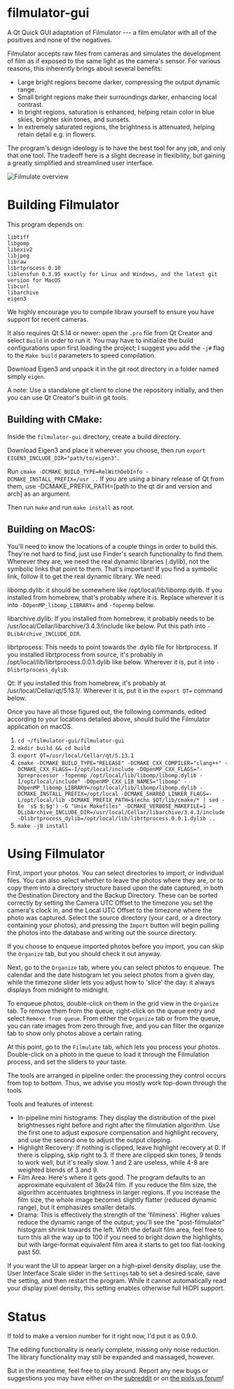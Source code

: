 filmulator-gui
==============

A Qt Quick GUI adaptation of Filmulator --- a film emulator with all of the positives and none of the negatives.

Filmulator accepts raw files from cameras and simulates the development of film as if exposed to the same light as the camera's sensor. For various reasons, this inherently brings about several benefits:

* Large bright regions become darker, compressing the output dynamic range.
* Small bright regions make their surroundings darker, enhancing local contrast.
* In bright regions, saturation is enhanced, helping retain color in blue skies, brighter skin tones, and sunsets.
* In extremely saturated regions, the brightness is attenuated, helping retain detail e.g. in flowers.

The program's design ideology is to have the best tool for any job, and only that one tool. The tradeoff here is a slight decrease in flexibility, but gaining a greatly simplified and streamlined user interface.

![Filmulate overview](http://i.imgur.com/hXIHUkd.png)

# Building Filmulator

This program depends on:
```
libtiff
libgomp
libexiv2
libjpeg
libraw
librtprocess 0.10
liblensfun 0.3.95 exactly for Linux and Windows, and the latest git version for MacOS
libcurl
libarchive
eigen3
```
We highly encourage you to compile libraw yourself to ensure you have support for recent cameras.

It also requires Qt 5.14 or newer: open the `.pro` file from Qt Creator and select `Build` in order to run it. You may have to initialize the build configurations upon first loading the project; I suggest you add the `-j#` flag to the `Make build` parameters to speed compilation.

Download Eigen3 and unpack it in the git root directory in a folder named simply `eigen`.

A note: Use a standalone git client to clone the repository initially, and then you can use Qt Creator's built-in git tools.

## Building with CMake:

Inside the `filmulator-gui` directory, create a build directory.

Download Eigen3 and place it wherever you choose, then run `export EIGEN3_INCLUDE_DIR="path/to/eigen3"`.

Run `cmake -DCMAKE_BUILD_TYPE=RelWithDebInfo -DCMAKE_INSTALL_PREFIX=/usr ..` If you are using a binary release of Qt from them, use -DCMAKE\_PREFIX\_PATH=\[path to the qt dir and version and arch\] as an argument.

Then run `make` and run `make install` as root.

## Building on MacOS:

You'll need to know the locations of a couple things in order to build this. They're not hard to find, just use Finder's search functionality to find them. Wherever they are, we need the real dynamic libraries (.dylib), not the symbolic links that point to them. That's important! If you find a symbolic link, follow it to get the real dynamic library.  We need:

libomp.dylib: it should be somewhere like /opt/local/lib/libomp.dylib. If you installed from homebrew, that's probably where it is. Replace wherever it is into `-DOpenMP_libomp_LIBRARY=` and `-fopenmp` below.

libarchive.dylib: If you installed from homebrew, it probably needs to be /usr/local/Cellar/libarchive/3.4.3/include like below. Put this path into `-DLibArchive_INCLUDE_DIR`.

librtprocess: This needs to point towards the .dylib file for librtprocess. If you installed librtprocess from source, it's probably in /opt/local/lib/librtprocess.0.0.1.dylib like below. Wherever it is, put it into `-Dlibrtprocess_dylib`.

Qt: If you installed this from homebrew, it's probably at /usr/local/Cellar/qt/5.13.1/. Wherever it is, put it in the `export QT=` command below.


Once you have all those figured out, the following commands, edited according to your locations detailed above, should build the Filmulator application on macOS. 

1. `cd ~/filmulator-gui/filmulator-gui`
2. `mkdir build && cd build`
3. `export QT=/usr/local/Cellar/qt/5.13.1`
4. `cmake -DCMAKE_BUILD_TYPE="RELEASE" -DCMAKE_CXX_COMPILER="clang++" -DCMAKE_CXX_FLAGS=-I/opt/local/include -DOpenMP_CXX_FLAGS="-Xpreprocessor -fopenmp /opt/local/lib/libomp/libomp.dylib -I/opt/local/include" -DOpenMP_CXX_LIB_NAMES="libomp" -DOpenMP_libomp_LIBRARY=/opt/local/lib/libomp/libomp.dylib -DCMAKE_INSTALL_PREFIX=/opt/local -DCMAKE_SHARED_LINKER_FLAGS=-L/opt/local/lib -DCMAKE_PREFIX_PATH=$(echo $QT/lib/cmake/* | sed -Ee 's$ $;$g') -G "Unix Makefiles" -DCMAKE_VERBOSE_MAKEFILE=1 -DLibArchive_INCLUDE_DIR=/usr/local/Cellar/libarchive/3.4.3/include -Dlibrtprocess_dylib=/opt/local/lib/librtprocess.0.0.1.dylib ..`
5. `make -j8 install`

# Using Filmulator

First, import your photos. You can select directories to import, or individual files. You can also select whether to leave the photos where they are, or to copy them into a directory structure based upon the date captured, in both the Destination Directory and the Backup Directory. These can be sorted correctly by setting the Camera UTC Offset to the timezone you set the camera's clock in, and the Local UTC Offset to the timezone where the photo was captured. Select the source directory (your card, or a directory containing your photos), and pressing the `Import` button will begin pulling the photos into the database and writing out the source directory.

If you choose to enqueue imported photos before you import, you can skip the `Organize` tab, but you should check it out anyway.

Next, go to the `Organize` tab, where you can select photos to enqueue. The calendar and the date histogram let you select photos from a given day, while the timezone slider lets you adjust how to 'slice' the day: it always displays from midnight to midnight.

To enqueue photos, double-click on them in the grid view in the `Organize` tab. To remove them from the queue, right-click on the queue entry and select `Remove from queue`. From either the `Organize` tab or from the queue, you can rate images from zero through five, and you can filter the organize tab to show only photos above a certain rating.

At this point, go to the `Filmulate` tab, which lets you process your photos. Double-click on a photo in the queue to load it through the Filmulation process, and set the sliders to your taste.

The tools are arranged in pipeline order: the processing they control occurs from top to bottom. Thus, we advise you mostly work top-down through the tools.

Tools and features of interest:
* In-pipeline mini histograms: They display the distribution of the pixel brightnesses right before and right after the filmulation algorithm. Use the first one to adjust exposure compensation and highlight recovery, and use the second one to adjust the output clipping.
* Highlight Recovery: If nothing is clipped, leave highlight recovery at 0. If there is clipping, skip right to 3. If there are clipped skin tones, 9 tends to work well, but it's really slow. 1 and 2 are useless, while 4-8 are weighted blends of 3 and 9.
* Film Area: Here's where it gets good. The program defaults to an approximate equivalent of 36x24 film. If you reduce the film size, the algorithm accentuates brightness in larger regions. If you increase the film size, the whole image becomes slightly flatter (reduced dynamic range), but it emphasizes smaller details.
* Drama: This is effectively the strength of the 'filminess'. Higher values reduce the dynamic range of the output; you'll see the "post-filmulator" histogram shrink towards the left. With the default film area, feel free to turn this all the way up to 100 if you need to bright down the highlights, but with large-format equivalent film area it starts to get too flat-looking past 50.

If you want the UI to appear larger on a high-pixel density display, use the User Interface Scale slider in the `Settings` tab to set a desired scale, save the setting, and then restart the program. While it cannot automatically read your display pixel density, this setting enables otherwise full HiDPI support.


# Status

If told to make a version number for it right now, I'd put it as 0.9.0.

The editing functionality is nearly complete, missing only noise reduction. The library functionality may still be expanded and massaged, however.

But in the meantime, feel free to play around. Report any new bugs or suggestions you may have either on the [subreddit](https://www.reddit.com/r/Filmulator/) or on [the pixls.us forum](https://discuss.pixls.us/c/software/filmulator)!

